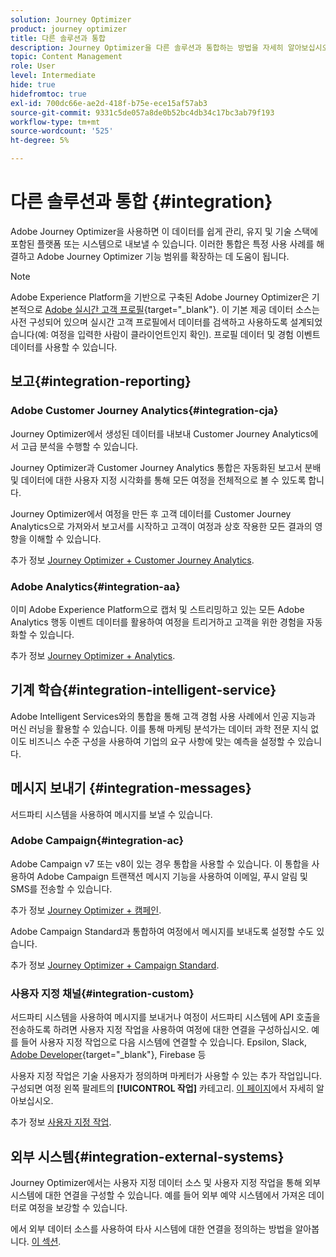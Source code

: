 ```yaml
---
solution: Journey Optimizer
product: journey optimizer
title: 다른 솔루션과 통합
description: Journey Optimizer을 다른 솔루션과 통합하는 방법을 자세히 알아보십시오
topic: Content Management
role: User
level: Intermediate
hide: true
hidefromtoc: true
exl-id: 700dc66e-ae2d-418f-b75e-ece15af57ab3
source-git-commit: 9331c5de057a8de0b52bc4db34c17bc3ab79f193
workflow-type: tm+mt
source-wordcount: '525'
ht-degree: 5%

---
```


# 다른 솔루션과 통합 {#integration}

Adobe Journey Optimizer을 사용하면 이 데이터를 쉽게 관리, 유지 및 기술 스택에 포함된 플랫폼 또는 시스템으로 내보낼 수 있습니다. 이러한 통합은 특정 사용 사례를 해결하고 Adobe Journey Optimizer 기능 범위를 확장하는 데 도움이 됩니다.

>[!NOTE]
>
> Adobe Experience Platform을 기반으로 구축된 Adobe Journey Optimizer은 기본적으로 [Adobe 실시간 고객 프로필](https://experienceleague.adobe.com/docs/experience-platform/profile/home.html?lang=ko){target=&quot;_blank&quot;}. 이 기본 제공 데이터 소스는 사전 구성되어 있으며 실시간 고객 프로필에서 데이터를 검색하고 사용하도록 설계되었습니다(예: 여정을 입력한 사람이 클라이언트인지 확인). 프로필 데이터 및 경험 이벤트 데이터를 사용할 수 있습니다.


## 보고{#integration-reporting}

### Adobe Customer Journey Analytics{#integration-cja}

Journey Optimizer에서 생성된 데이터를 내보내 Customer Journey Analytics에서 고급 분석을 수행할 수 있습니다.

Journey Optimizer과 Customer Journey Analytics 통합은 자동화된 보고서 분배 및 데이터에 대한 사용자 지정 시각화를 통해 모든 여정을 전체적으로 볼 수 있도록 합니다.

Journey Optimizer에서 여정을 만든 후 고객 데이터를 Customer Journey Analytics으로 가져와서 보고서를 시작하고 고객이 여정과 상호 작용한 모든 결과의 영향을 이해할 수 있습니다.

추가 정보 [Journey Optimizer + Customer Journey Analytics](../reports/cja-ajo.md).

### Adobe Analytics{#integration-aa}

이미 Adobe Experience Platform으로 캡처 및 스트리밍하고 있는 모든 Adobe Analytics 행동 이벤트 데이터를 활용하여 여정을 트리거하고 고객을 위한 경험을 자동화할 수 있습니다.

추가 정보 [Journey Optimizer + Analytics](../event/about-analytics.md).

## 기계 학습{#integration-intelligent-service}

Adobe Intelligent Services와의 통합을 통해 고객 경험 사용 사례에서 인공 지능과 머신 러닝을 활용할 수 있습니다. 이를 통해 마케팅 분석가는 데이터 과학 전문 지식 없이도 비즈니스 수준 구성을 사용하여 기업의 요구 사항에 맞는 예측을 설정할 수 있습니다.

## 메시지 보내기 {#integration-messages}

서드파티 시스템을 사용하여 메시지를 보낼 수 있습니다.

### Adobe Campaign{#integration-ac}

Adobe Campaign v7 또는 v8이 있는 경우 통합을 사용할 수 있습니다. 이 통합을 사용하여 Adobe Campaign 트랜잭션 메시지 기능을 사용하여 이메일, 푸시 알림 및 SMS를 전송할 수 있습니다.

추가 정보 [Journey Optimizer + 캠페인](../building-journeys/ajo-ac.md).

Adobe Campaign Standard과 통합하여 여정에서 메시지를 보내도록 설정할 수도 있습니다.

추가 정보 [Journey Optimizer + Campaign Standard](../building-journeys/ajo-ac.md).

### 사용자 지정 채널{#integration-custom}

서드파티 시스템을 사용하여 메시지를 보내거나 여정이 서드파티 시스템에 API 호출을 전송하도록 하려면 사용자 지정 작업을 사용하여 여정에 대한 연결을 구성하십시오. 예를 들어 사용자 지정 작업으로 다음 시스템에 연결할 수 있습니다. Epsilon, Slack, [Adobe Developer](https://developer.adobe.com){target=&quot;_blank&quot;}, Firebase 등

사용자 지정 작업은 기술 사용자가 정의하며 마케터가 사용할 수 있는 추가 작업입니다. 구성되면 여정 왼쪽 팔레트의 **[!UICONTROL 작업]** 카테고리. [이 페이지](../building-journeys/about-journey-activities.md#action-activities)에서 자세히 알아보십시오.

추가 정보 [사용자 지정 작업](../action/about-custom-action-configuration.md).

## 외부 시스템{#integration-external-systems}

Journey Optimizer에서는 사용자 지정 데이터 소스 및 사용자 지정 작업을 통해 외부 시스템에 대한 연결을 구성할 수 있습니다. 예를 들어 외부 예약 시스템에서 가져온 데이터로 여정을 보강할 수 있습니다.

에서 외부 데이터 소스를 사용하여 타사 시스템에 대한 연결을 정의하는 방법을 알아봅니다. [이 섹션](../datasource/external-data-sources.md).
